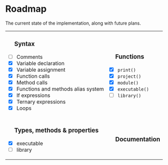 # Roadmap

<style>
table {
    width: 100%;
}

h3 {
    padding-left: 20px;
}
</style>

The current state of the implementation, along with future plans.
<table>
<tr>
<td><div>

### Syntax
- [ ] Comments
- [x] Variable declaration
- [x] Variable assignment
- [x] Function calls
- [x] Method calls
- [x] Functions and methods alias system
- [x] If expressions
- [x] Ternary expressions
- [x] Loops

</div></td>
<td><div>

### Functions
- [x] `print()`
- [x] `project()`
- [x] `module()`
- [x] `executable()`
- [ ] `library()`
 
</div></td> 
</tr>

<tr>
<td><div>

### Types, methods & properties
- [x] executable
- [ ] library

</div></td>

<td><div>

### Documentation

</div></td>
</tr>
</table>